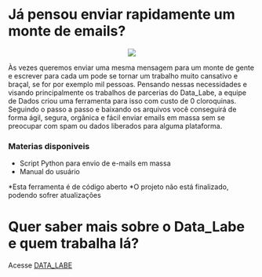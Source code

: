 # Já pensou enviar rapidamente um monte de emails?

<div style="text-align:center"><img src="https://49.media.tumblr.com/7716ef547264521e476a067b1c8d2717/tumblr_mevr65Tt1i1s0odt" /></div>


  Às vezes queremos enviar uma mesma mensagem para um monte de gente e escrever para cada um pode se tornar um trabalho muito cansativo e braçal, se for por exemplo mil pessoas. Pensando nessas necessidades e  visando principalmente os trabalhos de parcerias do  Data_Labe,  a equipe de Dados criou uma ferramenta para isso com custo de 0 cloroquinas. Seguindo o passo a passo e baixando os arquivos  você conseguirá de forma ágil, segura, orgânica e fácil enviar emails em massa sem se preocupar com spam ou dados liberados para alguma plataforma.



### Materias disponiveis

 - Script Python para envio de e-mails em massa
 - Manual do usuário
 
 *Esta ferramenta é de código aberto 
 *O projeto não está finalizado, podendo sofrer atualizações
 
# Quer saber mais sobre o Data_Labe e quem trabalha lá?
 Acesse [DATA_LABE](https://datalabe.org/)
